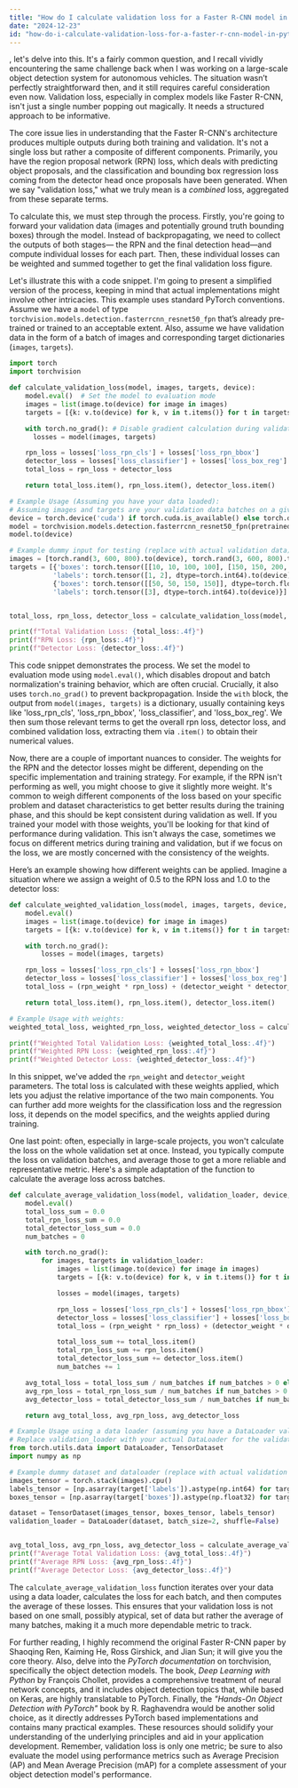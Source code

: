 ```yaml
---
title: "How do I calculate validation loss for a Faster R-CNN model in PyTorch?"
date: "2024-12-23"
id: "how-do-i-calculate-validation-loss-for-a-faster-r-cnn-model-in-pytorch"
---
```


, let's delve into this. It's a fairly common question, and I recall vividly encountering the same challenge back when I was working on a large-scale object detection system for autonomous vehicles. The situation wasn’t perfectly straightforward then, and it still requires careful consideration even now. Validation loss, especially in complex models like Faster R-CNN, isn't just a single number popping out magically. It needs a structured approach to be informative.

The core issue lies in understanding that the Faster R-CNN's architecture produces multiple outputs during both training and validation. It's not a single loss but rather a composite of different components. Primarily, you have the region proposal network (RPN) loss, which deals with predicting object proposals, and the classification and bounding box regression loss coming from the detector head once proposals have been generated. When we say "validation loss," what we truly mean is a *combined* loss, aggregated from these separate terms.

To calculate this, we must step through the process. Firstly, you're going to forward your validation data (images and potentially ground truth bounding boxes) through the model. Instead of backpropagating, we need to collect the outputs of both stages— the RPN and the final detection head—and compute individual losses for each part. Then, these individual losses can be weighted and summed together to get the final validation loss figure.

Let's illustrate this with a code snippet. I'm going to present a simplified version of the process, keeping in mind that actual implementations might involve other intricacies. This example uses standard PyTorch conventions. Assume we have a `model` of type `torchvision.models.detection.fasterrcnn_resnet50_fpn` that’s already pre-trained or trained to an acceptable extent. Also, assume we have validation data in the form of a batch of images and corresponding target dictionaries (`images`, `targets`).

```python
import torch
import torchvision

def calculate_validation_loss(model, images, targets, device):
    model.eval()  # Set the model to evaluation mode
    images = list(image.to(device) for image in images)
    targets = [{k: v.to(device) for k, v in t.items()} for t in targets]

    with torch.no_grad(): # Disable gradient calculation during validation
      losses = model(images, targets)

    rpn_loss = losses['loss_rpn_cls'] + losses['loss_rpn_bbox']
    detector_loss = losses['loss_classifier'] + losses['loss_box_reg']
    total_loss = rpn_loss + detector_loss

    return total_loss.item(), rpn_loss.item(), detector_loss.item()

# Example Usage (Assuming you have your data loaded):
# Assuming images and targets are your validation data batches on a given device 'device'
device = torch.device('cuda') if torch.cuda.is_available() else torch.device('cpu')
model = torchvision.models.detection.fasterrcnn_resnet50_fpn(pretrained=True)
model.to(device)

# Example dummy input for testing (replace with actual validation data)
images = [torch.rand(3, 600, 800).to(device), torch.rand(3, 600, 800).to(device)]
targets = [{'boxes': torch.tensor([[10, 10, 100, 100], [150, 150, 200, 200]], dtype=torch.float32).to(device),
           'labels': torch.tensor([1, 2], dtype=torch.int64).to(device)},
           {'boxes': torch.tensor([[50, 50, 150, 150]], dtype=torch.float32).to(device),
           'labels': torch.tensor([3], dtype=torch.int64).to(device)}]


total_loss, rpn_loss, detector_loss = calculate_validation_loss(model, images, targets, device)

print(f"Total Validation Loss: {total_loss:.4f}")
print(f"RPN Loss: {rpn_loss:.4f}")
print(f"Detector Loss: {detector_loss:.4f}")
```
This code snippet demonstrates the process. We set the model to evaluation mode using `model.eval()`, which disables dropout and batch normalization's training behavior, which are often crucial. Crucially, it also uses `torch.no_grad()` to prevent backpropagation. Inside the `with` block, the output from `model(images, targets)` is a dictionary, usually containing keys like 'loss_rpn_cls', 'loss_rpn_bbox', 'loss_classifier', and 'loss_box_reg'. We then sum those relevant terms to get the overall rpn loss, detector loss, and combined validation loss, extracting them via `.item()` to obtain their numerical values.

Now, there are a couple of important nuances to consider. The weights for the RPN and the detector losses might be different, depending on the specific implementation and training strategy. For example, if the RPN isn't performing as well, you might choose to give it slightly more weight. It's common to weigh different components of the loss based on your specific problem and dataset characteristics to get better results during the training phase, and this should be kept consistent during validation as well. If you trained your model with those weights, you'll be looking for that kind of performance during validation. This isn't always the case, sometimes we focus on different metrics during training and validation, but if we focus on the loss, we are mostly concerned with the consistency of the weights.

Here’s an example showing how different weights can be applied. Imagine a situation where we assign a weight of 0.5 to the RPN loss and 1.0 to the detector loss:

```python
def calculate_weighted_validation_loss(model, images, targets, device, rpn_weight=0.5, detector_weight=1.0):
    model.eval()
    images = list(image.to(device) for image in images)
    targets = [{k: v.to(device) for k, v in t.items()} for t in targets]

    with torch.no_grad():
        losses = model(images, targets)

    rpn_loss = losses['loss_rpn_cls'] + losses['loss_rpn_bbox']
    detector_loss = losses['loss_classifier'] + losses['loss_box_reg']
    total_loss = (rpn_weight * rpn_loss) + (detector_weight * detector_loss)

    return total_loss.item(), rpn_loss.item(), detector_loss.item()

# Example Usage with weights:
weighted_total_loss, weighted_rpn_loss, weighted_detector_loss = calculate_weighted_validation_loss(model, images, targets, device, rpn_weight=0.5, detector_weight=1.0)

print(f"Weighted Total Validation Loss: {weighted_total_loss:.4f}")
print(f"Weighted RPN Loss: {weighted_rpn_loss:.4f}")
print(f"Weighted Detector Loss: {weighted_detector_loss:.4f}")
```
In this snippet, we've added the `rpn_weight` and `detector_weight` parameters. The total loss is calculated with these weights applied, which lets you adjust the relative importance of the two main components. You can further add more weights for the classification loss and the regression loss, it depends on the model specifics, and the weights applied during training.

One last point: often, especially in large-scale projects, you won't calculate the loss on the whole validation set at once. Instead, you typically compute the loss on validation batches, and average those to get a more reliable and representative metric. Here's a simple adaptation of the function to calculate the average loss across batches.

```python
def calculate_average_validation_loss(model, validation_loader, device, rpn_weight=0.5, detector_weight=1.0):
    model.eval()
    total_loss_sum = 0.0
    total_rpn_loss_sum = 0.0
    total_detector_loss_sum = 0.0
    num_batches = 0

    with torch.no_grad():
        for images, targets in validation_loader:
            images = list(image.to(device) for image in images)
            targets = [{k: v.to(device) for k, v in t.items()} for t in targets]

            losses = model(images, targets)

            rpn_loss = losses['loss_rpn_cls'] + losses['loss_rpn_bbox']
            detector_loss = losses['loss_classifier'] + losses['loss_box_reg']
            total_loss = (rpn_weight * rpn_loss) + (detector_weight * detector_loss)

            total_loss_sum += total_loss.item()
            total_rpn_loss_sum += rpn_loss.item()
            total_detector_loss_sum += detector_loss.item()
            num_batches += 1

    avg_total_loss = total_loss_sum / num_batches if num_batches > 0 else 0
    avg_rpn_loss = total_rpn_loss_sum / num_batches if num_batches > 0 else 0
    avg_detector_loss = total_detector_loss_sum / num_batches if num_batches > 0 else 0

    return avg_total_loss, avg_rpn_loss, avg_detector_loss

# Example Usage using a data loader (assuming you have a DataLoader validation_loader):
# Replace validation_loader with your actual DataLoader for the validation dataset
from torch.utils.data import DataLoader, TensorDataset
import numpy as np

# Example dummy dataset and dataloader (replace with actual validation data)
images_tensor = torch.stack(images).cpu()
labels_tensor = [np.asarray(target['labels']).astype(np.int64) for target in targets]
boxes_tensor = [np.asarray(target['boxes']).astype(np.float32) for target in targets]

dataset = TensorDataset(images_tensor, boxes_tensor, labels_tensor)
validation_loader = DataLoader(dataset, batch_size=2, shuffle=False)


avg_total_loss, avg_rpn_loss, avg_detector_loss = calculate_average_validation_loss(model, validation_loader, device, rpn_weight=0.5, detector_weight=1.0)
print(f"Average Total Validation Loss: {avg_total_loss:.4f}")
print(f"Average RPN Loss: {avg_rpn_loss:.4f}")
print(f"Average Detector Loss: {avg_detector_loss:.4f}")

```
The `calculate_average_validation_loss` function iterates over your data using a data loader, calculates the loss for each batch, and then computes the average of these losses. This ensures that your validation loss is not based on one small, possibly atypical, set of data but rather the average of many batches, making it a much more dependable metric to track.

For further reading, I highly recommend the original Faster R-CNN paper by Shaoqing Ren, Kaiming He, Ross Girshick, and Jian Sun; it will give you the core theory. Also, delve into the *PyTorch documentation* on torchvision, specifically the object detection models. The book, *Deep Learning with Python* by François Chollet, provides a comprehensive treatment of neural network concepts, and it includes object detection topics that, while based on Keras, are highly translatable to PyTorch. Finally, the *"Hands-On Object Detection with PyTorch"* book by R. Raghavendra would be another solid choice, as it directly addresses PyTorch based implementations and contains many practical examples. These resources should solidify your understanding of the underlying principles and aid in your application development. Remember, validation loss is only one metric; be sure to also evaluate the model using performance metrics such as Average Precision (AP) and Mean Average Precision (mAP) for a complete assessment of your object detection model's performance.
